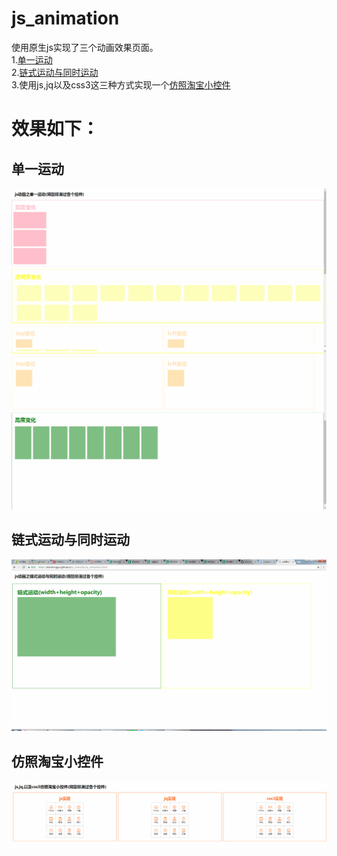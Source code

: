 # js_animation
使用原生js实现了三个动画效果页面。<br />
1.[单一运动](https://dianminggui.github.io/js_animation/js_animation1.html)<br />
2.[链式运动与同时运动](https://dianminggui.github.io/js_animation/js_animation2.html)<br />
3.使用js,jq以及css3这三种方式实现一个[仿照淘宝小控件](https://dianminggui.github.io/js_animation/js_animation3.html)<br />

# 效果如下：
## 单一运动
![单一运动](https://github.com/dianminggui/js_animation/blob/master/img/anim2.png)
![单一运动](https://github.com/dianminggui/js_animation/blob/master/img/anim3.png)
## 链式运动与同时运动
![链式运动与同时运动](https://github.com/dianminggui/js_animation/blob/master/img/anim4.png)
## 仿照淘宝小控件
![仿照淘宝小控件](https://github.com/dianminggui/js_animation/blob/master/img/anim1.png)


